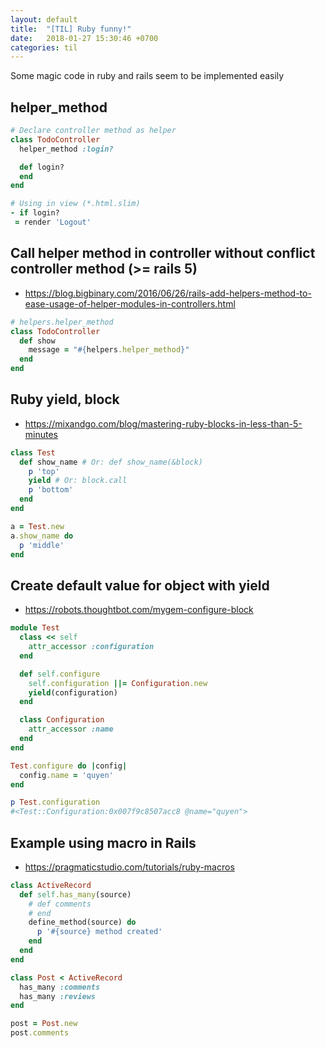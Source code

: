 ```yaml
---
layout: default
title:  "[TIL] Ruby funny!"
date:   2018-01-27 15:30:46 +0700
categories: til
---
```


Some magic code in ruby and rails seem to be implemented easily

## helper_method
```ruby
# Declare controller method as helper
class TodoController
  helper_method :login?

  def login?
  end
end

# Using in view (*.html.slim)
- if login?
 = render 'Logout'

```

## Call helper method in controller without conflict controller method (>= rails 5)
+ <https://blog.bigbinary.com/2016/06/26/rails-add-helpers-method-to-ease-usage-of-helper-modules-in-controllers.html>

```ruby
# helpers.helper_method
class TodoController
  def show
    message = "#{helpers.helper_method}"
  end
end
```

## Ruby yield, block
+ <https://mixandgo.com/blog/mastering-ruby-blocks-in-less-than-5-minutes>

```ruby
class Test
  def show_name # Or: def show_name(&block)
    p 'top'
    yield # Or: block.call
    p 'bottom'
  end
end

a = Test.new
a.show_name do
  p 'middle'
end
```

## Create default value for object with yield
+ <https://robots.thoughtbot.com/mygem-configure-block>

```ruby
module Test
  class << self
    attr_accessor :configuration
  end

  def self.configure
    self.configuration ||= Configuration.new
    yield(configuration)
  end

  class Configuration
    attr_accessor :name
  end
end

Test.configure do |config|
  config.name = 'quyen'
end

p Test.configuration
#<Test::Configuration:0x007f9c8507acc8 @name="quyen">
```

## Example using macro in Rails
+ <https://pragmaticstudio.com/tutorials/ruby-macros>

```ruby
class ActiveRecord
  def self.has_many(source)
    # def comments
    # end
    define_method(source) do
      p '#{source} method created'
    end
  end
end

class Post < ActiveRecord
  has_many :comments
  has_many :reviews
end

post = Post.new
post.comments
```